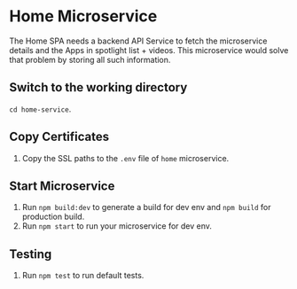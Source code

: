 # Home Microservice

The Home SPA needs a backend API Service to fetch the microservice details and the Apps in spotlight list + videos. This microservice would solve that problem
by storing all such information.

## Switch to the working directory

`cd home-service`.

## Copy Certificates

1. Copy the SSL paths to the `.env` file of `home` microservice.

## Start Microservice

1. Run `npm build:dev` to generate a build for dev env and `npm build` for production build.
2. Run `npm start` to run your microservice for dev env.

## Testing

1. Run `npm test` to run default tests.
